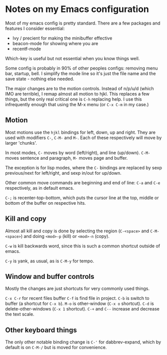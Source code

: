 # Notes on my Emacs configuration

Most of my emacs config is pretty standard.
There are a few packages and features I consider essential:

* Ivy / precient for making the minibuffer effective
* beacon-mode for showing where you are
* recentf-mode

Which-key is useful but not essential when you know things well.

Some config is probably in 90% of other peoples configs: removing menu bar, startup, bell.
I simplify the mode line so it's just the file name and the save state - nothing else needed.

The major changes are to the motion controls. Instead of n/p/u/d (which IMO are terrible), I remap almost all motion to hjkl. This replaces a few things, but the only real critical one is `C-h` replacing help. I use this infrequently enough that using the M-x menu (or `C-x C-m` in my case.)

## Motion

Most motions use the `hjkl` bindings for left, down, up and right.
They are used with modifiers `C-`, `C-M-` and `M-`. Each of these respectively will move by larger 'chunks'.

In most modes, `C-` moves by word (left/right), and line (up/down). `C-M-` moves sentence and paragraph, `M-` moves page and buffer.

The exception is for lisp modes, where the `C-` bindings are replaced by sexp previous/next for left/right, and sexp in/out for up/down.

Other common move commands are beginning and end of line: `C-a` and `C-e` respectively, as in default emacs.

`C-;` is recenter-top-bottom, which puts the cursor line at the top, middle or bottom of the buffer on respective hits.

## Kill and copy

Almost all kill and copy is done by selecting the region (`C-<space>` and `C-M-<space>`) and doing `<mod>-p` (kill) or `<mod>-n` (copy).

`C-w` is kill backwards word, since this is such a common shortcut outside of emacs.

`C-y` is yank, as usual, as is `C-M-y` for tempo.

## Window and buffer controls

Mostly the changes are just shortcuts for very commonly used things.

`C-x C-r` for recent files buffer
`C-f` is find file in project.
`C-b` is switch to buffer (a shortcut for `C-x b`).
`M-o` is other-window (`C-x o` shortcut).
`C-d` is delete-other-windows (`C-x 1` shortcut).
`C-+` and `C--` increase and decrease the text scale.

## Other keyboard things

The only other notable binding change is `C-'` for dabbrev-expand, which by default is on `C-M-/` but is moved for convenience.
